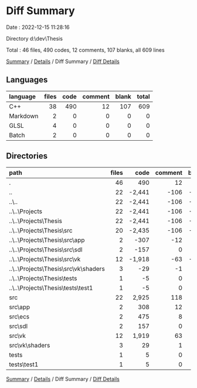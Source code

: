 # Diff Summary

Date : 2022-12-15 11:28:16

Directory d:\\dev\\Thesis

Total : 46 files,  490 codes, 12 comments, 107 blanks, all 609 lines

[Summary](results.md) / [Details](details.md) / Diff Summary / [Diff Details](diff-details.md)

## Languages
| language | files | code | comment | blank | total |
| :--- | ---: | ---: | ---: | ---: | ---: |
| C++ | 38 | 490 | 12 | 107 | 609 |
| Markdown | 2 | 0 | 0 | 0 | 0 |
| GLSL | 4 | 0 | 0 | 0 | 0 |
| Batch | 2 | 0 | 0 | 0 | 0 |

## Directories
| path | files | code | comment | blank | total |
| :--- | ---: | ---: | ---: | ---: | ---: |
| . | 46 | 490 | 12 | 107 | 609 |
| .. | 22 | -2,441 | -106 | -366 | -2,913 |
| ..\\.. | 22 | -2,441 | -106 | -366 | -2,913 |
| ..\\..\\Projects | 22 | -2,441 | -106 | -366 | -2,913 |
| ..\\..\\Projects\\Thesis | 22 | -2,441 | -106 | -366 | -2,913 |
| ..\\..\\Projects\\Thesis\\src | 20 | -2,435 | -106 | -364 | -2,905 |
| ..\\..\\Projects\\Thesis\\src\\app | 2 | -307 | -12 | -47 | -366 |
| ..\\..\\Projects\\Thesis\\src\\sdl | 2 | -157 | 0 | -19 | -176 |
| ..\\..\\Projects\\Thesis\\src\\vk | 12 | -1,918 | -63 | -280 | -2,261 |
| ..\\..\\Projects\\Thesis\\src\\vk\\shaders | 3 | -29 | -1 | -8 | -38 |
| ..\\..\\Projects\\Thesis\\tests | 1 | -5 | 0 | -1 | -6 |
| ..\\..\\Projects\\Thesis\\tests\\test1 | 1 | -5 | 0 | -1 | -6 |
| src | 22 | 2,925 | 118 | 471 | 3,514 |
| src\\app | 2 | 308 | 12 | 47 | 367 |
| src\\ecs | 2 | 475 | 8 | 98 | 581 |
| src\\sdl | 2 | 157 | 0 | 19 | 176 |
| src\\vk | 12 | 1,919 | 63 | 280 | 2,262 |
| src\\vk\\shaders | 3 | 29 | 1 | 8 | 38 |
| tests | 1 | 5 | 0 | 1 | 6 |
| tests\\test1 | 1 | 5 | 0 | 1 | 6 |

[Summary](results.md) / [Details](details.md) / Diff Summary / [Diff Details](diff-details.md)